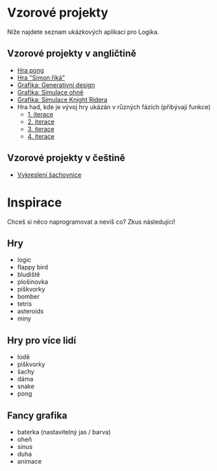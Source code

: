 # Vzorové projekty

Níže najdete seznam ukázkových aplikací pro Logika.

## Vzorové projekty v angličtině

- [Hra pong](https://github.com/RoboticsBrno/Logic_library/tree/main/examples/game-pong)
- [Hra "Simon říká"](https://github.com/RoboticsBrno/Logic_library/tree/main/examples/game-simon)
- [Grafika: Generativní design](https://github.com/RoboticsBrno/Logic_library/tree/main/examples/graphics_01_generativeDesign)
- [Grafika: Simulace ohně](https://github.com/RoboticsBrno/Logic_library/tree/main/examples/graphics_02_fire)
- [Grafika: Simulace Knight Ridera](https://github.com/RoboticsBrno/Logic_library/tree/main/examples/graphics_03_knight_rider)
- Hra had, kde je vývoj hry ukázán v různých fázích (přibývají funkce)
    - [1. iterace](https://github.com/RoboticsBrno/Logic_library/tree/main/examples/sachovnice)
    - [2. iterace](https://github.com/RoboticsBrno/Logic_library/tree/main/examples/snake_01_dot_move_infin)
    - [3. iterace](https://github.com/RoboticsBrno/Logic_library/tree/main/examples/snake_02_change_direction)
    - [4. iterace](https://github.com/RoboticsBrno/Logic_library/tree/main/examples/snake_02_change_direction)

## Vzorové projekty v češtině

- [Vykreslení šachovnice](https://github.com/RoboticsBrno/Logic_library/tree/main/examples/sachovnice)

# Inspirace

Chceš si něco naprogramovat a nevíš co? Zkus následující!

## Hry

- logic
- flappy bird
- bludiště
- plošinovka
- piškvorky
- bomber
- tetris
- asteroids
- miny

## Hry pro více lidí
- lodě
- piškvorky
- šachy
- dáma
- snake
- pong

## Fancy grafika
- baterka (nastavitelný jas / barva)
- oheň
- sinus
- duha
- animace